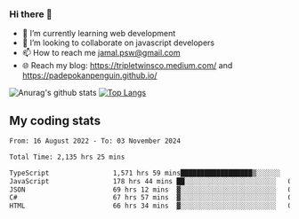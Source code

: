 ### Hi there 👋

<!--
**padepokanpenguin/padepokanpenguin** is a ✨ _special_ ✨ repository because its `README.md` (this file) appears on your GitHub profile.
-->

- 🌱 I’m currently learning  web development
- 👯 I’m looking to collaborate on javascript developers
- 📫 How to reach me jamal.psw@gmail.com
- 🌐 Reach my blog:
   https://tripletwinsco.medium.com/ and
   https://padepokanpenguin.github.io/

![Anurag's github stats](https://github-readme-stats.vercel.app/api?username=padepokanpenguin&count_private=true&disable_animations=false&show_icons=true&theme=default)
[![Top Langs](https://github-readme-stats.vercel.app/api/top-langs/?username=padepokanpenguin&theme=default&layout=compact)](https://github.com/padepokanpenguin)

## My coding stats

<!--START_SECTION:waka-->

```txt
From: 16 August 2022 - To: 03 November 2024

Total Time: 2,135 hrs 25 mins

TypeScript                1,571 hrs 59 mins██████████████████▒░░░░░░   73.62 %
JavaScript                178 hrs 44 mins ██░░░░░░░░░░░░░░░░░░░░░░░   08.37 %
JSON                      69 hrs 12 mins  ▓░░░░░░░░░░░░░░░░░░░░░░░░   03.24 %
C#                        67 hrs 57 mins  ▓░░░░░░░░░░░░░░░░░░░░░░░░   03.18 %
HTML                      66 hrs 34 mins  ▓░░░░░░░░░░░░░░░░░░░░░░░░   03.12 %
```

<!--END_SECTION:waka-->


